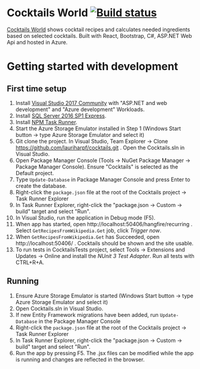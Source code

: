 # Cocktails World [![Build status](https://ci.appveyor.com/api/projects/status/0ipfl0ib704h2s8o?svg=true)](https://ci.appveyor.com/project/lauriharpf/cocktails)

[Cocktails World](http://www.cocktailsworld.eu/) shows cocktail recipes and calculates needed ingredients based on selected cocktails. Built with React, Bootstrap, C#, ASP.NET Web Api and hosted in Azure.

# Getting started with development

## First time setup

1. Install [Visual Studio 2017 Community](https://www.visualstudio.com/downloads/) with "ASP.NET and web development" and "Azure development" Workloads.
2. Install [SQL Server 2016 SP1 Express](https://www.microsoft.com/en-us/sql-server/sql-server-downloads).
3. Install [NPM Task Runner](https://marketplace.visualstudio.com/items?itemName=MadsKristensen.NPMTaskRunner).
4. Start the Azure Storage Emulator installed in Step 1 (Windows Start button -> type Azure Storage Emulator and select it)
5. Git clone the project. In Visual Studio, Team Explorer -> Clone https://github.com/lauriharpf/cocktails.git . Open the Cocktails.sln in Visual Studio.
6. Open Package Manager Console (Tools -> NuGet Package Manager -> Package Manager Console). Ensure "Cocktails" is selected as the Default project.
7. Type `Update-Database` in Package Manager Console and press Enter to create the database.
8. Right-click the `package.json` file at the root of the Cocktails project -> Task Runner Explorer
9. In Task Runner Explorer, right-click the "package.json -> Custom -> build" target and select "Run".
10. In Visual Studio, run the application in Debug mode (F5).
11. When app has started, open http://localhost:50406/hangfire/recurring . Select `GetRecipesFromWikipedia.Get` job, click _Trigger now_.
12. When `GetRecipesFromWikipedia.Get` has Succeeded, open http://localhost:50406/ . Cocktails should be shown and the site usable.
13. To run tests in CocktailsTests project, select Tools -> Extensions and Updates -> Online and install the _NUnit 3 Test Adapter_. Run all tests with CTRL+R+A.

## Running

1. Ensure Azure Storage Emulator is started (Windows Start button -> type Azure Storage Emulator and select it)
2. Open Cocktails.sln in Visual Studio.
3. If new Entity Framework migrations have been added, run `Update-Database` in the Package Manager Console
4. Right-click the `package.json` file at the root of the Cocktails project -> Task Runner Explorer
6. In Task Runner Explorer, right-click the "package.json -> Custom -> build" target and select "Run".
7. Run the app by pressing F5. The .jsx files can be modified while the app is running and changes are reflected in the browser.